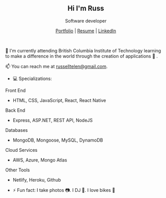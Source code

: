<h2 align="center">Hi I'm Russ</h2>
 <p align="center">Software developer</p>

<p align="center">
  <a href="https://russtelen.me/">Portfolio</a> | 
  <a href="https://russ.cmngsn.com">Resume</a> |
  <a href="https://www.linkedin.com/in/russelltelen/">LinkedIn</a>
</p>

<br />

 🌱 I'm currently attending British Columbia Institute of Technology learning to make a difference in the world through the creation of applications :iphone: . 
 
📫 You can reach me at russelltelen@gmail.com.

- :computer: Specializations:

Front End
 - HTML, CSS, JavaScript, React, React Native

Back End
 - Express, ASP.NET, REST API, NodeJS

Databases
 - MongoDB, Mongoose, MySQL, DynamoDB

Cloud Services
 - AWS, Azure, Mongo Atlas

Other Tools
 - Netlify, Heroku, Github
    
- ⚡ Fun fact: I take photos :camera:. I DJ :minidisc:. I love bikes :bicyclist: 



